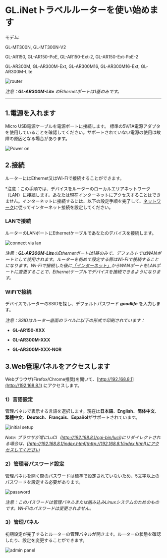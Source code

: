 # GL.iNetトラベルルーターを使い始めます

モデム:

GL-MT300N, GL-MT300N-V2 

GL-AR150, GL-AR150-PoE, GL-AR150-Ext-2, GL-AR150-Ext-PoE-2

GL-AR300M, GL-AR300M-Ext, GL-AR300M16, GL-AR300M16-Ext, GL-AR300M-Lite

![router](https://static.gl-inet.com/docs/jp/3/setup/mini_router/first-time_setup/構造.jpg)

*注意：**GL-AR300M-Lite** のEthernetポートは1基のみです。*

---

## 1.電源を入れます

Micro USB電源ケーブルを電源ポートに接続します。
標準の5V/1A電源アダプタを使用していることを確認してください。サポートされていない電源の使用は故障の原因となる場合があります。

![Power on](https://static.gl-inet.com/docs/jp/3/setup/mini_router/first-time_setup/power.jpg)

## 2.接続 

ルーターにはEthernet又はWi-Fiで接続することができます。

*注意：この手順では、デバイスをルーターのローカルエリアネットワーク（LAN）に接続します。あなたは現在インターネットにアクセスすることはできません。インターネットに接続するには、以下の設定手順を完了して、[ネットワーク](internet.md)に従ってインターネット接続を設定してください。



### LANで接続
ルーターのLANポートにEthernetケーブルであなたのデバイスを接続します。

![connect via lan](https://static.gl-inet.com/docs/en/3/setup/mini_router/first-time_setup/connect.jpg)

*注意：**GL-AR300M-Lite**のEthernetポートは1基のみで、デフォルトではWANポートとして使用されます。ルーターを初めて設定する際はWi-Fiで接続することになります。Wi-Fiで接続した後に[「インターネット」](internet.md)からWANポートをLANポートに変更することで、Ethernetケーブルでデバイスを接続できるようになります。*



### WiFiで接続
デバイスでルーターのSSIDを探し、デフォルトパスワード ***goodlife*** を入力します。

*注意：SSIDはルーター底面のラベルに以下の形式で印刷されています：*

- **GL-AR150-XXX**

- **GL-AR300M-XXX**

- **GL-AR300M-XXX-NOR**




## 3.Web管理パネルをアクセスします

Webブラウザ(Firefox/Chrome推奨)を開いて、[http://192.168.8.1](http://192.168.8.1) にアクセスします。



### 1）言語設定
管理パネルで表示する言語を選択します。現在は**日本語**、**English**、**简体中文**、**繁體中文**、**Deutsch**、**Français**、**Español**がサポートされています。

![initial setup](https://static.gl-inet.com/docs/jp/3/setup/mini_router/first-time_setup/言語設定.png)

*Note: ブラウザが常にLuCI（http://192.168.8.1/cgi-bin/luci)にリダイレクトされる場合は、[http://192.168.8.1/index.html](http://192.168.8.1/index.html)にアクセスしてください*

  

### 2）管理者パスワード設定
管理パネルを開く際のパスワードは標準で設定されていないため、5文字以上のパスワードを設定する必要があります。

![password](https://static.gl-inet.com/docs/jp/3/setup/mini_router/first-time_setup/パスワード設定.png)

*注意：このパスワードは管理パネルまたは組み込みLinuxシステムのためのものです。Wi-Fiのパスワードは変更されません。*



### 3）管理パネル
初期設定が完了するとルーターの管理パネルが開きます。ルーターの状態を確認したり、設定を変更することができます。

![admin panel](https://static.gl-inet.com/docs/jp/3/setup/mini_router/first-time_setup/管理者パネル.png)
